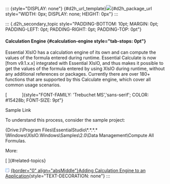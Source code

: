 ::: {style="DISPLAY: none"}
[](ms-xhelp:///?Id=d2h_url_template){#d2h_url_template}![](!package_url!){#d2h_package_url style="WIDTH: 0px; DISPLAY: none; HEIGHT: 0px"}
:::

::: {.d2h_secondary_topic style="PADDING-BOTTOM: 10pt; MARGIN: 0pt; PADDING-LEFT: 0pt; PADDING-RIGHT: 0pt; PADDING-TOP: 0pt"}
#### Calculation Engine {#calculation-engine style="tab-stops: 0pt"}

Essential XlsIO has a calculation engine of its own and can compute the values of the formula entered during runtime. Essential Calculate is now \[from v9.1.x.x\] integrated with Essential XlsIO, and thus makes it possible to get the values of the formula entered by using XlsIO during runtime, without any additional references or packages. Currently there are over 180+ functions that are supported by this Calculate engine, which cover all common usage scenarios.

[            ]{style="FONT-FAMILY: 'Trebuchet MS','sans-serif'; COLOR: #15428b; FONT-SIZE: 9pt"}

Sample Link

To understand this process, consider the sample project:

{Drive:}\\Program Files\\EssentialStudio\\\*.\*.\*.\* \\Windows\\XlsIO.Windows\\Samples\\2.0\\Data Management\\Compute All Formulas.

More:

[ ]{#related-topics}

[![](button.gif){border="0" align="absMiddle"}Adding Calculation Engine to an Application](ms-xhelp:///?Id=a2f7204b-1863-46fe-b4c9-59949014d024){style="TEXT-DECORATION: none"}
:::
